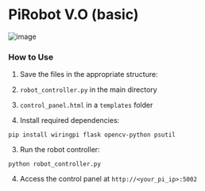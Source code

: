 # PiRobot V.O (basic)

![image](https://github.com/user-attachments/assets/e8536b8b-3085-4539-90a0-e954b36e6790)

### How to Use

1. Save the files in the appropriate structure:

1. `robot_controller.py` in the main directory
2. `control_panel.html` in a `templates` folder



2. Install required dependencies:

```plaintext
pip install wiringpi flask opencv-python psutil
```


3. Run the robot controller:

```plaintext
python robot_controller.py
```


4. Access the control panel at `http://<your_pi_ip>:5002`
